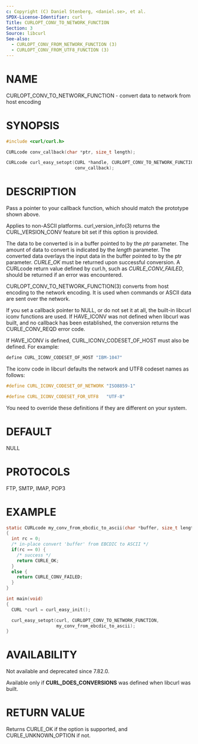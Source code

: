 ```yaml
---
c: Copyright (C) Daniel Stenberg, <daniel.se>, et al.
SPDX-License-Identifier: curl
Title: CURLOPT_CONV_TO_NETWORK_FUNCTION
Section: 3
Source: libcurl
See-also:
  - CURLOPT_CONV_FROM_NETWORK_FUNCTION (3)
  - CURLOPT_CONV_FROM_UTF8_FUNCTION (3)
---
```


# NAME

CURLOPT_CONV_TO_NETWORK_FUNCTION - convert data to network from host encoding

# SYNOPSIS

~~~c
#include <curl/curl.h>

CURLcode conv_callback(char *ptr, size_t length);

CURLcode curl_easy_setopt(CURL *handle, CURLOPT_CONV_TO_NETWORK_FUNCTION,
                          conv_callback);
~~~

# DESCRIPTION

Pass a pointer to your callback function, which should match the prototype
shown above.

Applies to non-ASCII platforms. curl_version_info(3) returns the
CURL_VERSION_CONV feature bit set if this option is provided.

The data to be converted is in a buffer pointed to by the *ptr* parameter.
The amount of data to convert is indicated by the *length* parameter. The
converted data overlays the input data in the buffer pointed to by the ptr
parameter. *CURLE_OK* must be returned upon successful conversion. A CURLcode
return value defined by curl.h, such as *CURLE_CONV_FAILED*, should be
returned if an error was encountered.

CURLOPT_CONV_TO_NETWORK_FUNCTION(3) converts from host encoding to the
network encoding. It is used when commands or ASCII data are sent over the
network.

If you set a callback pointer to NULL, or do not set it at all, the built-in
libcurl iconv functions are used. If HAVE_ICONV was not defined when libcurl
was built, and no callback has been established, the conversion returns the
CURLE_CONV_REQD error code.

If HAVE_ICONV is defined, CURL_ICONV_CODESET_OF_HOST must also be defined.
For example:
~~~c
define CURL_ICONV_CODESET_OF_HOST "IBM-1047"
~~~

The iconv code in libcurl defaults the network and UTF8 codeset names as
follows:

~~~c
#define CURL_ICONV_CODESET_OF_NETWORK "ISO8859-1"

#define CURL_ICONV_CODESET_FOR_UTF8   "UTF-8"
~~~

You need to override these definitions if they are different on your system.

# DEFAULT

NULL

# PROTOCOLS

FTP, SMTP, IMAP, POP3

# EXAMPLE

~~~c
static CURLcode my_conv_from_ebcdic_to_ascii(char *buffer, size_t length)
{
  int rc = 0;
  /* in-place convert 'buffer' from EBCDIC to ASCII */
  if(rc == 0) {
    /* success */
    return CURLE_OK;
  }
  else {
    return CURLE_CONV_FAILED;
  }
}

int main(void)
{
  CURL *curl = curl_easy_init();

  curl_easy_setopt(curl, CURLOPT_CONV_TO_NETWORK_FUNCTION,
                   my_conv_from_ebcdic_to_ascii);
}
~~~

# AVAILABILITY

Not available and deprecated since 7.82.0.

Available only if **CURL_DOES_CONVERSIONS** was defined when libcurl was
built.

# RETURN VALUE

Returns CURLE_OK if the option is supported, and CURLE_UNKNOWN_OPTION if not.
